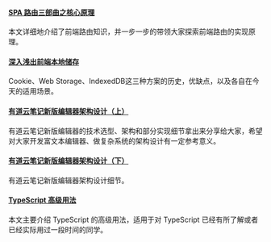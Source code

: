 
#### [SPA 路由三部曲之核心原理](https://mp.weixin.qq.com/s/DNVLuE8v0bNL3SSq7l1I_Q)
本文详细地介绍了前端路由知识，并一步一步的带领大家探索前端路由的实现原理。

#### [深入浅出前端本地储存](https://mp.weixin.qq.com/s/_DqXEfIrdHhy1z7ck7jwBw)
Cookie、Web Storage、IndexedDB这三种方案的历史，优缺点，以及各自在今天的适用场景。

#### [有道云笔记新版编辑器架构设计（上）](https://mp.weixin.qq.com/s/wIu_8yv69bR5pZwb6YYl0Q)
有道云笔记新版编辑器的技术选型、架构和部分实现细节拿出来分享给大家，希望对大家开发富文本编辑器、做复杂系统的架构设计有一定参考意义。

#### [有道云笔记新版编辑器架构设计（下）](https://mp.weixin.qq.com/s/KdENFoibo54ys_NamOKgIg)
有道云笔记新版编辑器架构设计细节。

#### [TypeScript 高级用法](https://juejin.cn/post/6926794697553739784)
本文主要介绍 TypeScript 的高级用法，适用于对 TypeScript 已经有所了解或者已经实际用过一段时间的同学。